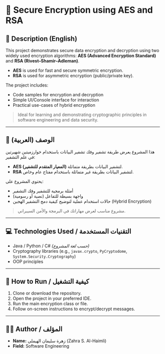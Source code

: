 # 🔐 Secure Encryption using AES and RSA

## 📌 Description (English)
This project demonstrates secure data encryption and decryption using two widely used encryption algorithms: **AES (Advanced Encryption Standard)** and **RSA (Rivest–Shamir–Adleman)**.

- **AES** is used for fast and secure symmetric encryption.
- **RSA** is used for asymmetric encryption (public/private key).

The project includes:
- Code samples for encryption and decryption
- Simple UI/Console interface for interaction
- Practical use-cases of hybrid encryption

> Ideal for learning and demonstrating cryptographic principles in software engineering and data security.

---

## 📌 الوصف (العربية)
هذا المشروع يعرض طريقة تشفير وفك تشفير البيانات باستخدام خوارزميتين شهيرتين في علم التشفير:

- **AES (المعيار المتقدم للتشفير)** لتشفير البيانات بطريقة متماثلة.
- **RSA** لتشفير البيانات بطريقة غير متماثلة باستخدام مفتاح عام وخاص.

يحتوي المشروع على:
- أمثلة برمجية للتشفير وفك التشفير
- واجهة بسيطة للتفاعل (نصية أو رسومية)
- حالات استخدام عملية لتوضيح كيفية دمج التشفير الهجين (Hybrid Encryption)

> مشروع مناسب لعرض مهاراتك في البرمجة والأمن السيبراني.

---

## 💻 Technologies Used / التقنيات المستخدمة
- Java / Python / C# *(حسب لغة المشروع)*
- Cryptography libraries (e.g., `javax.crypto`, `PyCryptodome`, `System.Security.Cryptography`)
- OOP principles

---

## 🚀 How to Run / كيفية التشغيل
1. Clone or download the repository.
2. Open the project in your preferred IDE.
3. Run the main encryption class or file.
4. Follow on-screen instructions to encrypt/decrypt messages.

---

## 🧑‍💻 Author / المؤلف
- **Name:** زهرة سليمان الهيملي (Zahra S. Al-Haimli)
- **Field:** Software Engineering



